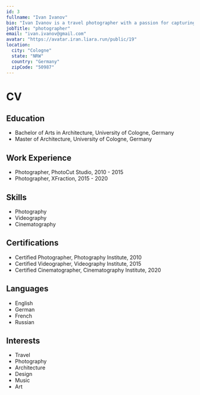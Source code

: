 ```yaml
---
id: 3
fullname: "Ivan Ivanov"
bio: "Ivan Ivanov is a travel photographer with a passion for capturing the essence of diverse cultures and landscapes, bringing unique stories to life through his lens."
jobTitle: "photographer"
email: "ivan.ivanov@gmail.com"
avatar: "https://avatar.iran.liara.run/public/19"
location:
  city: "Cologne"
  state: "NRW"
  country: "Germany"
  zipCode: "50987"
---
```

# CV

## Education

- Bachelor of Arts in Architecture, University of Cologne, Germany
- Master of Architecture, University of Cologne, Germany

## Work Experience

- Photographer, PhotoCut Studio, 2010 - 2015
- Photographer, XFraction, 2015 - 2020

## Skills

- Photography
- Videography
- Cinematography

## Certifications

- Certified Photographer, Photography Institute, 2010
- Certified Videographer, Videography Institute, 2015
- Certified Cinematographer, Cinematography Institute, 2020

## Languages

- English
- German
- French
- Russian

## Interests

- Travel
- Photography
- Architecture
- Design
- Music
- Art


